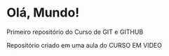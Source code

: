 # Olá, Mundo!
Primeiro repositório do Curso de GIT e GITHUB

Repositório criado em uma aula do CURSO EM VIDEO